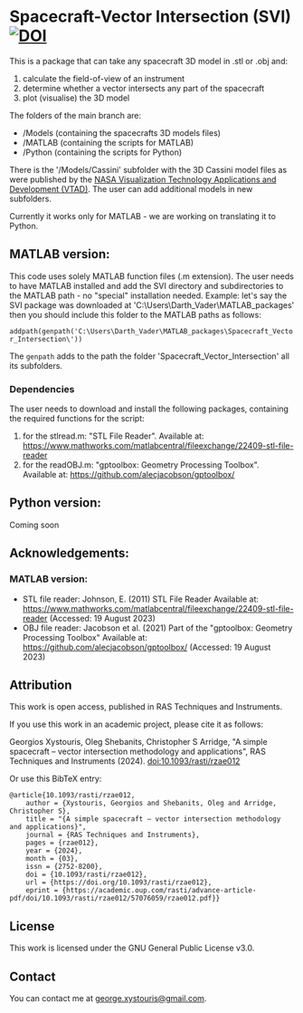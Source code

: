 # Spacecraft-Vector Intersection (SVI) [![DOI](https://zenodo.org/badge/DOI/10.5281/zenodo.12802054.svg)](https://doi.org/10.5281/zenodo.12802053)

This is a package that can take any spacecraft 3D model in .stl or .obj and:
1) calculate the field-of-view of an instrument
2) determine whether a vector intersects any part of the spacecraft
3) plot (visualise) the 3D model

The folders of the main branch are:
- /Models (containing the spacecrafts 3D models files)
- /MATLAB (containing the scripts for MATLAB)
- /Python (containing the scripts for Python)

There is the '/Models/Cassini' subfolder with the 3D Cassini model files as were published by the [NASA Visualization Technology Applications and Development (VTAD)](https://solarsystem.nasa.gov/resources/2401/cassini-3d-model/). The user can add additional models in new subfolders.

Currently it works only for MATLAB - we are working on translating it to Python.


MATLAB version:
-----------------
This code uses solely MATLAB function files (.m extension). The user needs to have MATLAB installed and add the SVI directory and subdirectories to the MATLAB path - no "special" installation needed. Example: let's say the SVI package was downloaded at 'C:\Users\Darth_Vader\MATLAB_packages' then you should include this folder to the MATLAB paths as follows: 

`addpath(genpath('C:\Users\Darth_Vader\MATLAB_packages\Spacecraft_Vector_Intersection\'))`

The `genpath` adds to the path the folder 'Spacecraft_Vector_Intersection' all its subfolders.


### Dependencies
The user needs to download and install the following packages, containing the required functions for the script:
1) for the stlread.m: "STL File Reader". Available at: https://www.mathworks.com/matlabcentral/fileexchange/22409-stl-file-reader
2) for the readOBJ.m: "gptoolbox: Geometry Processing Toolbox". Available at: https://github.com/alecjacobson/gptoolbox/


Python version:
-----------------
Coming soon


Acknowledgements:
------------------------
### MATLAB version:
- STL file reader:
Johnson, E. (2011) STL File Reader
Available at: https://www.mathworks.com/matlabcentral/fileexchange/22409-stl-file-reader (Accessed: 19 August 2023)
- OBJ file reader:
Jacobson et al. (2021) 
Part of the "gptoolbox: Geometry Processing Toolbox" 
Available at: https://github.com/alecjacobson/gptoolbox/ (Accessed: 19 August 2023)


Attribution
---------------------
This work is open access, published in RAS Techniques and Instruments.

If you use this work in an academic project, please cite it as follows: 

Georgios Xystouris, Oleg Shebanits, Christopher S Arridge, "A simple spacecraft – vector intersection methodology and applications", RAS Techniques and Instruments (2024). [doi:10.1093/rasti/rzae012](https://doi.org/10.1093/rasti/rzae012)

Or use this BibTeX entry:
```
@article{10.1093/rasti/rzae012,
    author = {Xystouris, Georgios and Shebanits, Oleg and Arridge, Christopher S},
    title = "{A simple spacecraft – vector intersection methodology and applications}",
    journal = {RAS Techniques and Instruments},
    pages = {rzae012},
    year = {2024},
    month = {03},
    issn = {2752-8200},
    doi = {10.1093/rasti/rzae012},
    url = {https://doi.org/10.1093/rasti/rzae012},
    eprint = {https://academic.oup.com/rasti/advance-article-pdf/doi/10.1093/rasti/rzae012/57076059/rzae012.pdf}}
```

License
------------------------------
This work is licensed under the GNU General Public License v3.0.

Contact
--------------
You can contact me at george.xystouris@gmail.com.
